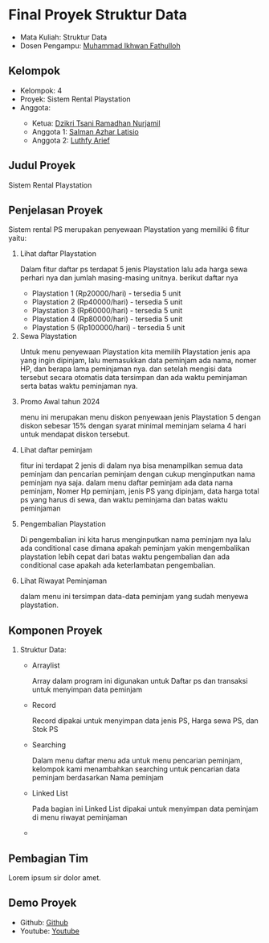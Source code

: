 # Final Proyek Struktur Data
<ul>
  <li>Mata Kuliah: Struktur Data</li>
  <li>Dosen Pengampu: <a href="https://github.com/Muhammad-Ikhwan-Fathulloh">Muhammad Ikhwan Fathulloh</a></li>
</ul>

## Kelompok
<ul>
  <li>Kelompok: 4 </li>
  <li>Proyek: Sistem Rental Playstation</li>
  <li>Anggota:</li>
  <ul>
    <li>Ketua: <a href="">Dzikri Tsani Ramadhan Nurjamil</a></li>
    <li>Anggota 1: <a href="">Salman Azhar Latisio</a></li>
    <li>Anggota 2: <a href="">Luthfy Arief</a></li>
  </ul>
</ul>

## Judul Proyek
<p>Sistem Rental Playstation</p>

## Penjelasan Proyek
<p>Sistem rental PS merupakan penyewaan Playstation yang memiliki 6 fitur yaitu: </p>
<ol>
<li> Lihat daftar Playstation </li>
<p>Dalam fitur daftar ps terdapat 5 jenis Playstation lalu ada harga sewa perhari nya dan jumlah masing-masing unitnya. berikut daftar nya</p>
  <ul>
    <li>Playstation 1 (Rp20000/hari) - tersedia 5 unit</li>
    <li>Playstation 2 (Rp40000/hari) - tersedia 5 unit</li>
    <li>Playstation 3 (Rp60000/hari) - tersedia 5 unit</li>
    <li>Playstation 4 (Rp80000/hari) - tersedia 5 unit</li>
    <li>Playstation 5 (Rp100000/hari) - tersedia 5 unit</li>
  </ul>
<li>Sewa Playstation</li>
  <p>Untuk menu penyewaan Playstation kita memilih Playstation jenis apa yang ingin dipinjam, lalu memasukkan data peminjam ada nama, nomer HP, dan berapa lama peminjaman nya. dan setelah mengisi data tersebut secara otomatis data tersimpan dan ada waktu peminjaman serta batas waktu peminjaman nya.</p>
<li>Promo Awal tahun 2024</li>
  <p>menu ini merupakan menu diskon penyewaan jenis Playstation 5 dengan diskon sebesar 15% dengan syarat minimal meminjam selama 4 hari untuk mendapat diskon tersebut.</p>
<li>Lihat daftar peminjam</li>
  <p>fitur ini terdapat 2 jenis di dalam nya bisa menampilkan semua data peminjam dan pencarian peminjam dengan cukup menginputkan nama peminjam nya saja. dalam menu daftar peminjam ada data nama peminjam, Nomer Hp peminjam, jenis PS yang dipinjam, data harga total ps yang harus di sewa, dan waktu peminjama dan batas waktu peminjaman</p>
<li>Pengembalian Playstation</li>
  <p>Di pengembalian ini kita harus menginputkan nama peminjam nya lalu ada conditional case dimana apakah peminjam yakin mengembalikan playstation lebih cepat dari batas waktu pengembalian dan ada conditional case apakah ada keterlambatan pengembalian.</p>
<li>Lihat Riwayat Peminjaman </li>
  <p>dalam menu ini tersimpan data-data peminjam yang sudah menyewa playstation.</p>
</ol>

## Komponen Proyek
<ol>
<li>Struktur Data:</li>
<ul>
  <li>Arraylist</li>
  <p>Array dalam program ini digunakan untuk Daftar ps dan transaksi untuk menyimpan data peminjam</p>
  <li>Record</li>
  <p>Record dipakai untuk menyimpan data jenis PS, Harga sewa PS, dan Stok PS</p>
  <li>Searching</li>
  <p>Dalam menu daftar menu ada untuk menu pencarian peminjam, kelompok kami menambahkan searching untuk pencarian data peminjam berdasarkan Nama peminjam</p>
  <li>Linked List</li>
  <p>Pada bagian ini Linked List dipakai untuk menyimpan data peminjam di menu riwayat peminjaman</p>
  <li></li>
</ul>
  
</ol>

## Pembagian Tim
<p>Lorem ipsum sir dolor amet.</p>

## Demo Proyek
<ul>
  <li>Github: <a href="">Github</a></li>
  <li>Youtube: <a href="">Youtube</a></li>
</ul>
